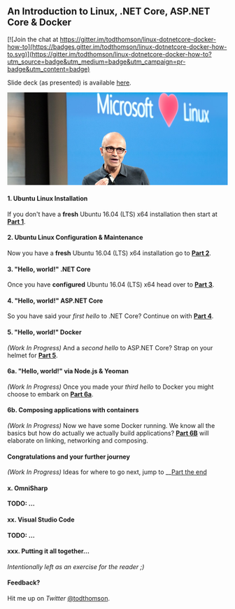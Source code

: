 ## An Introduction to Linux, .NET Core, ASP.NET Core & Docker

[![Join the chat at https://gitter.im/todthomson/linux-dotnetcore-docker-how-to](https://badges.gitter.im/todthomson/linux-dotnetcore-docker-how-to.svg)](https://gitter.im/todthomson/linux-dotnetcore-docker-how-to?utm_source=badge&utm_medium=badge&utm_campaign=pr-badge&utm_content=badge)

Slide deck (as presented) is available [here](https://speakerdeck.com/todthomson/an-introduction-to-linux-net-core-asp-dot-net-core-and-docker).

![1-nadella-loves-linux](README/1-nadella-loves-linux.jpg)

#### 1. Ubuntu Linux Installation

If you don't have a __fresh__ Ubuntu 16.04 (LTS) x64 installation then start at __[Part 1](Part1.md)__.

#### 2. Ubuntu Linux Configuration & Maintenance

Now you have a __fresh__ Ubuntu 16.04 (LTS) x64 installation go to __[Part 2](Part2.md)__.

#### 3. "Hello, world!" .NET Core

Once you have __configured__ Ubuntu 16.04 (LTS) x64 head over to __[Part 3](Part3.md)__.

#### 4. "Hello, world!" ASP.NET Core

So you have said your _first hello_ to .NET Core? Continue on with __[Part 4](Part4.md)__.

#### 5. "Hello, world!" Docker

_(Work In Progress)_  And a _second hello_ to ASP.NET Core? Strap on your helmet for __[Part 5](Part5.md)__.

#### 6a. "Hello, world!" via Node.js & Yeoman

_(Work In Progress)_ Once you made your _third hello_ to Docker you might choose to embark on __[Part 6a](Part6a.md)__.

#### 6b. Composing applications with containers

_(Work In Progress)_ Now we have some Docker running. We know all the basics but how do actually we actually build applications? __[Part 6B](Part6b.md)__ will elaborate on linking, networking and composing. 


#### Congratulations and your further journey
_(Work In Progress)_ Ideas for where to go next, jump to __[Part the end](Congratulations.md)


#### x. OmniSharp

__TODO: ...__

#### xx. Visual Studio Code

__TODO: ...__

#### xxx. Putting it all together...

_Intentionally left as an exercise for the reader ;)_

#### Feedback?

Hit me up on _Twitter_ [@todthomson](https://twitter.com/todthomson).
